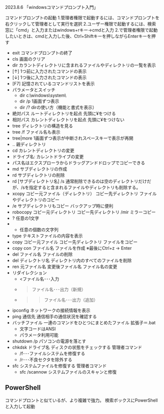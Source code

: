 2023.8.6
「windowsコマンドプロンプト入門」

コマンドプロンプトの起動
1.管理者権限で起動するには、コマンドプロンプトを右クリックして管理者として実行を選択
2.ユーザー権限で起動するには、検索窓に「cmd」と入力またはwindows+rキー→cmdと入力
2.で管理者権限で起動したいときは、cmdと入力した後、Ctrl+Shiftキーを押しながらEnterキーを押す

* exit  コマンドプロンプトの終了
* cls   画面のクリア
* dir   カラントディレクトリに含まれるファイルやディレクトリの一覧を表示
* [↑]  1つ前に入力されたコマンドの表示
* [↓]  1つ後に入力されたコマンドの表示
* [F7]  記憶されているコマンドリストを表示
* パラメータとスイッチ
  * dir c:\windows\system\
  * dir /p  1画面ずつ表示
  * dir /?  dirの使い方（機能と書式を表示）
* 絶対パス  ルートディレクトリを起点    先頭に¥をつける
* 相対パス  カレントディレクトリを起点  先頭に¥をつけない
* tree  ディレクトリの構造を見る
* tree /f  ファイル名も表示
* tree|more   1画面ずつ表示が中断されスペースキーで表示が再開
* ..  親ディレクトリ
* cd  カレントディレクトリの変更
* ドライブ名:  カレントドライブの変更
* パス名はエクスプローラからドラッグアンドドロップでコピーできる
* md  サブディレクトリの作成
* rd  サブディレクトリの削除
* rd [サブディレクトリ名] /s  通常削除できるのは空のディレクトリだけだが、/sを指定すると含まれるファイルやディレクトリも削除する。
* xcopy コピー元ファイル（ディレクトリ） コピー先ディレクトリ ファイルやディレクトリのコピー
* /e サブディレクトリもコピー   バックアップ時に便利
* robocopy コピー元ディレクトリ コピー先ディレクトリ /mir   ミラーコピー
* ?   任意の1文字
* *   任意の個数の文字列
* type  テキストファイルの内容を表示
* copy コピー元ファイル コピー先ディレクトリ  ファイルをコピー
* copy con ファイル名 ファイルを作成  ※最後にCtrl+z → Enter
* del ファイル名  ファイルの削除
* del ディレクトリ名    ディレクトリ内のすべてのファイルを削除
* ren 元ファイル名 変更後ファイル名   ファイル名の変更
* リダイレクション
  * <ファイル名･･･入力
  * >ファイル名･･･出力（新規）
  * >>ファイル名･･･出力（追加）
* ipconfig    ネットワークの接続情報を表示
* ping 通信先   通信相手の通信状況を確認する
* バッチファイル    一連のコマンドをひとつにまとめたファイル  拡張子＝.bat
  * 文字コードはANSI
  * パラメータ利用可能
* shutdown /p   パソコンの電源を落とす
* chkdsk ドライブ名   ディスクの状態をチェックする  管理者コマンド
  * /f･･･ファイルシステムを修復する
  * /r･･･不良セクタを除外する
* sfc  システムファイルを修復する  管理者コマンド
  * sfc /scannow  システムファイルのスキャンと修復

## PowerShell
コマンドプロントと似ているが、より複雑で強力。
検索ボックスにPowerShellと入力して起動


  
